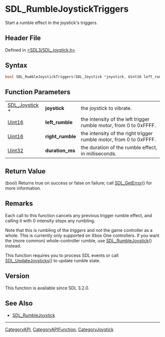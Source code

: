 # SDL_RumbleJoystickTriggers

Start a rumble effect in the joystick's triggers.

## Header File

Defined in [<SDL3/SDL_joystick.h>](https://github.com/libsdl-org/SDL/blob/main/include/SDL3/SDL_joystick.h)

## Syntax

```c
bool SDL_RumbleJoystickTriggers(SDL_Joystick *joystick, Uint16 left_rumble, Uint16 right_rumble, Uint32 duration_ms);
```

## Function Parameters

|                                |                  |                                                                    |
| ------------------------------ | ---------------- | ------------------------------------------------------------------ |
| [SDL_Joystick](SDL_Joystick) * | **joystick**     | the joystick to vibrate.                                           |
| [Uint16](Uint16)               | **left_rumble**  | the intensity of the left trigger rumble motor, from 0 to 0xFFFF.  |
| [Uint16](Uint16)               | **right_rumble** | the intensity of the right trigger rumble motor, from 0 to 0xFFFF. |
| [Uint32](Uint32)               | **duration_ms**  | the duration of the rumble effect, in milliseconds.                |

## Return Value

(bool) Returns true on success or false on failure; call
[SDL_GetError](SDL_GetError)() for more information.

## Remarks

Each call to this function cancels any previous trigger rumble effect, and
calling it with 0 intensity stops any rumbling.

Note that this is rumbling of the _triggers_ and not the game controller as
a whole. This is currently only supported on Xbox One controllers. If you
want the (more common) whole-controller rumble, use
[SDL_RumbleJoystick](SDL_RumbleJoystick)() instead.

This function requires you to process SDL events or call
[SDL_UpdateJoysticks](SDL_UpdateJoysticks)() to update rumble state.

## Version

This function is available since SDL 3.2.0.

## See Also

- [SDL_RumbleJoystick](SDL_RumbleJoystick)






----
[CategoryAPI](CategoryAPI), [CategoryAPIFunction](CategoryAPIFunction), [CategoryJoystick](CategoryJoystick)


